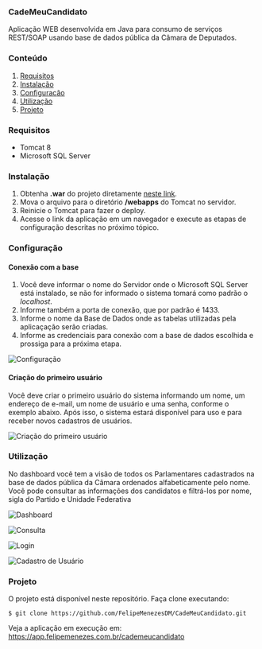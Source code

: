 ### CadeMeuCandidato
Aplicação WEB desenvolvida em Java para consumo de serviços REST/SOAP usando base de dados pública da Câmara de Deputados.

### Conteúdo
1. [Requisitos](#requisitos)
1. [Instalação](#instalação)
1. [Configuração](#configuração)
1. [Utilização](#utilização)
1. [Projeto](#projeto)

### Requisitos
- Tomcat 8
- Microsoft SQL Server

### Instalação
1. Obtenha **.war** do projeto diretamente [neste link](https://trello-attachments.s3.amazonaws.com/5a8218ca3882b63c3d466b83/5a8218ca3882b63c3d466b88/4e2b2b8aaf5730af34c45065157f074e/cademeucandidato.war).
1. Mova o arquivo para o diretório **/webapps** do Tomcat no servidor.
1. Reinicie o Tomcat para fazer o deploy.
1. Acesse o link da aplicação em um navegador e execute as etapas de configuração descritas no próximo tópico.

### Configuração
#### Conexão com a base
1. Você deve informar o nome do Servidor onde o Microsoft SQL Server está instalado, se não for informado o sistema tomará como padrão o *localhost*.
1. Informe também a porta de conexão, que por padrão é 1433.
1. Informe o nome da Base de Dados onde as tabelas utilizadas pela aplicaçação serão criadas.
1. Informe as credenciais para conexão com a base de dados escolhida e prossiga para a próxima etapa.

![Configuração](https://trello-attachments.s3.amazonaws.com/5a8218ca3882b63c3d466b83/5a8218ca3882b63c3d466b88/b0286a3875ed140707986c0b63ff2412/instalacao.png "Configuração")

#### Criação do primeiro usuário
Você deve criar o primeiro usuário do sistema informando um nome, um endereço de e-mail, um nome de usuário e uma senha, conforme o exemplo abaixo. Após isso, o sistema estará disponível para uso e para receber novos cadastros de usuários.

![Criação do primeiro usuário](https://trello-attachments.s3.amazonaws.com/5a8218ca3882b63c3d466b83/5a8218ca3882b63c3d466b88/97842be53333f12e390655a23241a7ea/usuario.png "Criação do primeiro usuário")

### Utilização
No dashboard você tem a visão de todos os Parlamentares cadastrados na base de dados pública da Câmara ordenados alfabeticamente pelo nome. Você pode consultar as informações dos candidatos e filtrá-los por nome, sigla do Partido e Unidade Federativa

![Dashboard](https://trello-attachments.s3.amazonaws.com/5a8218ca3882b63c3d466b83/5a8218ca3882b63c3d466b88/e2d85333739afd01e7a1b019a7797998/dashboard.png "Dashboard")

![Consulta](https://trello-attachments.s3.amazonaws.com/5a8218ca3882b63c3d466b83/5a8218ca3882b63c3d466b88/6142c49ed4263f709f9fee00453f39e3/consulta.png "Consulta")

![Login](https://trello-attachments.s3.amazonaws.com/5a8218ca3882b63c3d466b83/5a8218ca3882b63c3d466b88/5ce151d4c12c683d0a307e9852c22721/login.png "Login")

![Cadastro de Usuário](https://trello-attachments.s3.amazonaws.com/5a8218ca3882b63c3d466b83/5a8218ca3882b63c3d466b88/699d1ca778e4e2d07790258d0dfa42df/cadastro.png "Cadastro de Usuário")

### Projeto
O projeto está disponível neste repositório. Faça clone executando:

    $ git clone https://github.com/FelipeMenezesDM/CadeMeuCandidato.git

Veja a aplicação em execução em: https://app.felipemenezes.com.br/cademeucandidato
